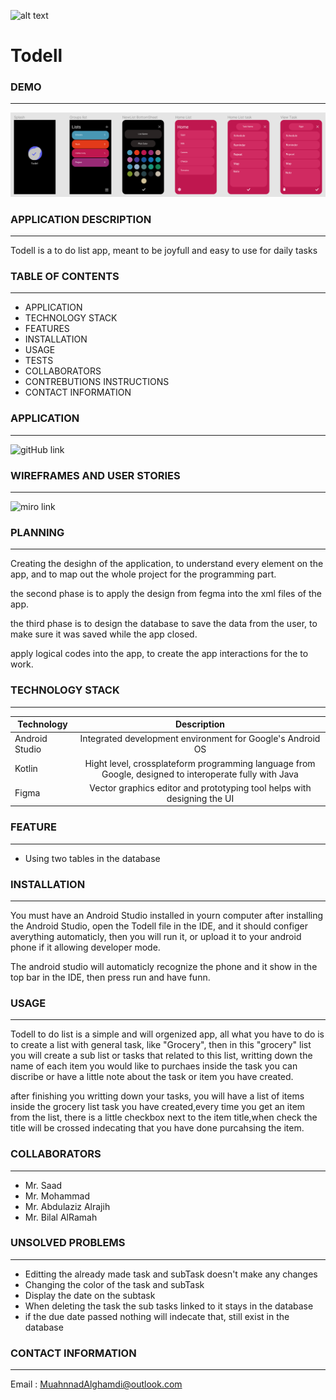 ![alt text](https://camo.githubusercontent.com/37ca472e2afb74974a0314d89af8f470422a79582bed0d188f9927777230195d/68747470733a2f2f6c61756e63682e73612f6173736574732f696d616765732f6c6f676f732f7475776169712d61636164656d792d6c6f676f2e737667)
# Todell

### DEMO
------
![Screenshots](https://raw.githubusercontent.com/Muhannad-Mughram-Alghamdi/Android-Capstone-1/main/Screenshot%202021-11-03%20152554.png)

### APPLICATION DESCRIPTION
-------------------------
Todell is a to do list app, meant to be joyfull and easy to use for daily tasks

### TABLE OF CONTENTS
----------------------
* APPLICATION
* TECHNOLOGY STACK
* FEATURES
* INSTALLATION
* USAGE
* TESTS
* COLLABORATORS
* CONTREBUTIONS INSTRUCTIONS
* CONTACT INFORMATION


### APPLICATION
----------------
![gitHub link](https://github.com/Muhannad-Mughram-Alghamdi/Android-Capstone-1)

### WIREFRAMES AND USER STORIES
-------------------------------
![miro link](https://miro.com/app/board/o9J_lmYkuvY=/?invite_link_id=341886714154)

### PLANNING
-------------
Creating the desighn of the application, to understand every element on the app, and to map out the whole project for the programming 
part.

the second phase is to apply the design from fegma into the xml files of the app. 

the third phase is to design the database to save the data from the user, to make sure it was saved while the app closed.

apply logical codes into the app, to create the app interactions for the to work.

### TECHNOLOGY STACK
---------------------

|Technology        |Description                                                                                            |
|------------------|:-----------------------------------------------------------------------------------------------------:|
| Android Studio   |Integrated development environment for Google's Android OS                                             |
| Kotlin           |Hight level, crossplateform programming language from Google,  designed to interoperate fully with Java|
| Figma            |Vector graphics editor and prototyping tool helps with designing the UI                                |

### FEATURE
------------------
* Using two tables in the database

### INSTALLATION
------------------
You must have an Android Studio installed in yourn computer
after installing the Android Studio, open the Todell file in the IDE, and it should configer averything automaticly,
then you will run it, or upload it to your android phone if it allowing developer mode.

The android studio will automaticly recognize the phone and it show in the top bar in the IDE, then press run and have funn.

### USAGE
-------------
Todell to do list is a simple and will orgenized app, all what you have to do is to create a list with general task, like "Grocery",
then in this "grocery" list you will create a sub list or tasks that related to this list, writting down the name of each item you would like to purchaes 
inside the task you can discribe or have a little note about the task or item you have created. 

after finishing you writting down your tasks, you will have a list of items inside the grocery list task you have created,every time you get an item from the list, 
there is a little checkbox next to the item title,when check the title will be crossed indecating that you have done purcahsing the item.  

### COLLABORATORS
------------------
* Mr. Saad
* Mr. Mohammad 
* Mr. Abdulaziz Alrajih
* Mr. Bilal AlRamah

### UNSOLVED PROBLEMS
---------------------
* Editting the already made task and subTask doesn't make any changes
* Changing the color of the task and subTask
* Display the date on the subtask 
* When deleting the task the sub tasks linked to it stays in the database
* if the due date passed nothing will indecate that, still exist in the database 

### CONTACT INFORMATION
------------------------
Email : MuahnnadAlghamdi@outlook.com 
